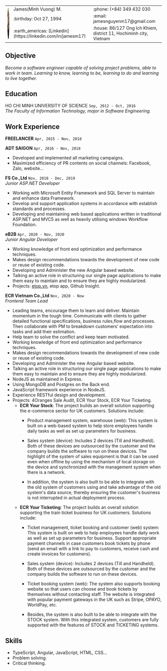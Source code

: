 <table>
<tr>
<td rowspan=3><img src="./assets/images/cv.PNG" alt="xzx" style="height: 100px; width:100px; border-radius: 50%"/> </td>
<td>James(Minh Vuong) M.</td>
<td> :phone: (+84) 349 432 030</td>
</tr>
<tr>
<td> :birthday: Oct 27, 1994</td>
<td> :email: jamesnguyenm17@gmail.com</td>
</tr>
<tr>
<td><span> :earth_americas: [Linkedin](https://linkedin.com/in/jamesm17) </span></td>
<td> :house: 86/127 Ong Ich Khiem, district 11, Hochiminh city, Vietnam</td>
</tr>
</table>

## Objective
*Become a software engineer capable of solving project problems, able to work in team. Learning to know, learning to be, learning to do and learning to live together.*

## Education
HO CHI MINH UNIVERSITY OF SCIENCE `Sep, 2012 - Oct, 2016`</br>
*The Faculty of Information Technology, major in Software Engineering.*

## Work Experience
**FREELANCER** `Apr, 2015 - Nov, 2018`

**ADT SAIGON** `Apr, 2016 - Nov, 2018`</br>
- Developed and implemented all marketing campaigns.
- Maximized efficiency of PR contents on social channels: Facebook, Zalo, website...

**FS Co.,Ltd** `Nov, 2018 - Dec, 2019`</br>
*Junior ASP.NET Developer*
- Working with Microsoft Entity Framework and SQL Server to maintain and enhance data Framework.
- Develop and support application systems in accordance with establish standards and processes.
- Developing and maintaining web based applications written in traditional ASP.NET and MVC5 as well as heavily utilising windows Workflow Foundation.

**eB2B** `Apr, 2020 - Nov, 2020`</br>
*Junior Angular Developer*
- Working knowledge of front end optimization and performance techniques.
- Makes design recommendations towards the development of new code or reuse of existing code.
- Developing and Administer the new Angular based website.
- Talking an active role in structuring our single page applications to make them easy to maintain and to ensure they are highly modularized.
- Projects: [etop.vn](https://etop.vn), etop app, Github Insight.

**ECR Vietnam Co.,Ltd** `Nov, 2020 - Now`</br>
*Frontend Team Lead*
- Leading teams, encourage them to learn and deliver. Maintain momentum in the tough time.
Communicate with clients to gather detailed functional specifications, business rules,flow and processes. Then collaborate with PM to breakdown customers’ expectation into tasks and add their estimation.
- Help team to solve the conflict and keep team motivated.
- Working knowledge of front end optimization and performance techniques.
- Makes design recommendations towards the development of new code or reuse of existing code.
- Developing and Administer the new Angular based website.
- Talking an active role in structuring our single page applications to make them easy to maintain and to ensure they are highly modularized.
- NodeJS as maintained in Express.
- Using MongoDB and Postgres on the Back end.
- JavaScript framework experience in NodeJS.
- Experience RESTful design and development.
- Projects: 4Oranges Sale Audit, ECR Your Stock, ECR Your Ticketing.
  - **ECR Your Stock**: The project builds an overall solution supporting the e-commerce sector for UK customers. Solutions include:
    - Product management system, warehouse (web): This system is built on a web-based system to help store employees handle daily tasks as well as set up parameters for business.
    - Sales system (device): Includes 2 devices (Till and Handheld). Both of these devices are outsourced by the customer and the company builds the software to run on these devices. The highlight of the system of sales equipment is that it can be used even when offline by using the mechanism of local storage on the device and synchronized with the management system when there is a network.

    - In addition, the system is also built to be able to integrate with the old system of customers using and take advantage of the old system's data source, thereby ensuring the customer's business is not interrupted in actual deployment process.
  - **ECR Your Ticketing**: The project builds an overall solution supporting the train ticket business for UK customers. Solutions include:
    - Ticket management, ticket booking and customer (web) system: This system is built on web to help employees handle daily work as well as set up parameters for business. Support appropriate payment channels in case customers book tickets by phone (send an email with a link to pay to customers, receive cash and create invoices for customers).
    - Sales system (device): Includes 2 devices (Till and Handheld). Both of these devices are outsourced by the customer and the company builds the software to run on these devices.
    - Ticket booking system (web): The system also supports booking website so that users can choose and book tickets by themselves without contacting staff. The website is integrated with popular payment gateways in the UK such as Stripe, OPAYO, WorldPay, etc.

    - Besides, the system is also built to be able to integrate with the STOCK system. With this integrated system, customers are fully supported with the features of STOCK and TICKETING systems.

## Skills
- TypeScript, Angular, JavaScript, HTML, CSS...
- Problem solving.
- Critical thinking.
